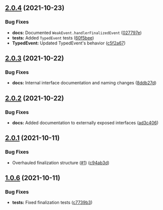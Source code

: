 ## [2.0.4](https://github.com/yuval-po/weak-event/compare/v2.0.3...v2.0.4) (2021-10-23)


### Bug Fixes

* **docs:** Documented `WeakEvent.handlerFinalizedEvent` ([027797e](https://github.com/yuval-po/weak-event/commit/027797eb4ea4df847ddacf3c53175f8ccf23991a))
* **tests:** Added `TypedEvent` tests ([60f5bee](https://github.com/yuval-po/weak-event/commit/60f5bee28a920db9e5391a80fd942717272a8372))
* **TypedEvent:** Updated TypedEvent's behavior ([c5f2a67](https://github.com/yuval-po/weak-event/commit/c5f2a67510d31d2e0e2bcc2adb4047aaf9244180))



## [2.0.3](https://github.com/yuval-po/weak-event/compare/v2.0.2...v2.0.3) (2021-10-22)


### Bug Fixes

* **docs:** Internal interface documentation and naming changes ([8ddb27d](https://github.com/yuval-po/weak-event/commit/8ddb27d0e791371d5893611221980c1018e0a06c))



## [2.0.2](https://github.com/yuval-po/weak-event/compare/v2.0.1...v2.0.2) (2021-10-22)


### Bug Fixes

* **docs:** Added documentation to externally exposed interfaces ([ad3c406](https://github.com/yuval-po/weak-event/commit/ad3c4060e58ddd42c9cc33a1f1728e916edc24a5))



## [2.0.1](https://github.com/yuval-po/weak-event/compare/v1.0.6...v2.0.1) (2021-10-11)


### Bug Fixes

* Overhauled finalization structure ([#1](https://github.com/yuval-po/weak-event/issues/1)) ([c94ab3d](https://github.com/yuval-po/weak-event/commit/c94ab3d79191670ff6282cc99eac818c4dbeb2c6))



## [1.0.6](https://github.com/yuval-po/weak-event/compare/v1.0.5...v1.0.6) (2021-10-11)


### Bug Fixes

* **tests:** Fixed finalization tests ([c7739b3](https://github.com/yuval-po/weak-event/commit/c7739b34d6710d7ce96848464a09c47a16b979a5))



